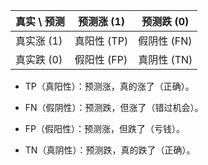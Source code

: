 
|真实 \ 预测|预测涨 (1)|预测跌 (0)|
|---|---|---|
|真实涨 (1)|真阳性 (TP)|假阴性 (FN)|
|真实跌 (0)|假阳性 (FP)|真阴性 (TN)|

- TP（真阳性）：预测涨，真的涨了（正确）。
    
- FN（假阴性）：预测跌，但涨了（错过机会）。
    
- FP（假阳性）：预测涨，但跌了（亏钱）。
    
- TN（真阴性）：预测跌，真的跌了（正确）。

